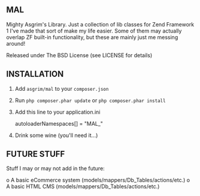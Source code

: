 MAL
----------------------------
Mighty Asgrim's Library. Just a collection of lib classes for Zend Framework 1
I've made that sort of make my life easier. Some of them may actually overlap
ZF built-in functionality, but these are mainly just me messing around!

Released under The BSD License (see LICENSE for details)

INSTALLATION
----------------------------
1. Add `asgrim/mal` to your `composer.json`
2. Run `php composer.phar update` or `php composer.phar install`
3. Add this line to your application.ini

    autoloaderNamespaces[] = "MAL_"

4. Drink some wine (you'll need it...)

FUTURE STUFF
----------------------------
Stuff I may or may not add in the future:

 o A basic eCommerce system (models/mappers/Db_Tables/actions/etc.)
 o A basic HTML CMS (models/mappers/Db_Tables/actions/etc.)

